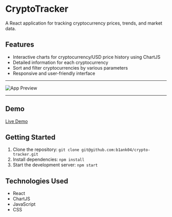 
# CryptoTracker

A React application for tracking cryptocurrency prices, trends, and market data.

## Features

- Interactive charts for cryptocurrency/USD price history using ChartJS
- Detailed information for each cryptocurrency
- Sort and filter cryptocurrencies by various parameters
- Responsive and user-friendly interface

<hr>
<img src="preview.gif" alt="App Preview"/>
<hr>

## Demo

[Live Demo](https://adoring-thompson-88153a.netlify.app/)

## Getting Started

1. Clone the repository:
   ```git clone git@github.com:b1ank04/crypto-tracker.git```
2. Install dependencies:
   ```npm install```
3. Start the development server:
   ```npm start```

## Technologies Used

- React
- ChartJS
- JavaScript
- CSS
